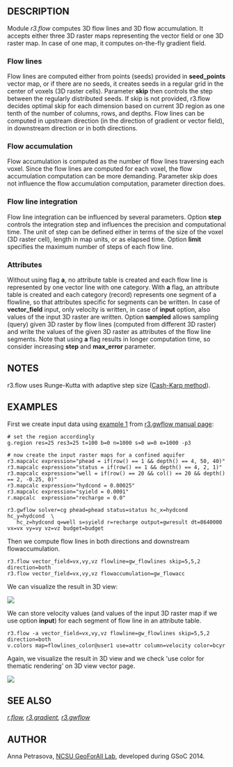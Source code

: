 ## DESCRIPTION

Module *r3.flow* computes 3D flow lines and 3D flow accumulation. It
accepts either three 3D raster maps representing the vector field or one
3D raster map. In case of one map, it computes on-the-fly gradient
field.

### Flow lines

Flow lines are computed either from points (seeds) provided in
**seed_points** vector map, or if there are no seeds, it creates seeds
in a regular grid in the center of voxels (3D raster cells). Parameter
**skip** then controls the step between the regularly distributed seeds.
If skip is not provided, r3.flow decides optimal skip for each dimension
based on current 3D region as one tenth of the number of columns, rows,
and depths. Flow lines can be computed in upstream direction (in the
direction of gradient or vector field), in downstream direction or in
both directions.

### Flow accumulation

Flow accumulation is computed as the number of flow lines traversing
each voxel. Since the flow lines are computed for each voxel, the flow
accumulation computation can be more demanding. Parameter skip does not
influence the flow accumulation computation, parameter direction does.

### Flow line integration

Flow line integration can be influenced by several parameters. Option
**step** controls the integration step and influences the precision and
computational time. The unit of step can be defined either in terms of
the size of the voxel (3D raster cell), length in map units, or as
elapsed time. Option **limit** specifies the maximum number of steps of
each flow line.

### Attributes

Without using flag **a**, no attribute table is created and each flow
line is represented by one vector line with one category. With **a**
flag, an attribute table is created and each category (record)
represents one segment of a flowline, so that attributes specific for
segments can be written. In case of **vector_field** input, only
velocity is written, in case of **input** option, also values of the
input 3D raster are written. Option **sampled** allows sampling (query)
given 3D raster by flow lines (computed from different 3D raster) and
write the values of the given 3D raster as attributes of the flow line
segments. Note that using **a** flag results in longer computation time,
so consider increasing **step** and **max_error** parameter.

## NOTES

r3.flow uses Runge-Kutta with adaptive step size ([Cash-Karp
method](https://en.wikipedia.org/wiki/Cash-Karp_method)).

## EXAMPLES

First we create input data using [example 1](r3.gwflow.md#example-1)
from [r3.gwflow manual page](r3.gwflow.md):

```shell
# set the region accordingly
g.region res=25 res3=25 t=100 b=0 n=1000 s=0 w=0 e=1000 -p3

# now create the input raster maps for a confined aquifer
r3.mapcalc expression="phead = if(row() == 1 && depth() == 4, 50, 40)"
r3.mapcalc expression="status = if(row() == 1 && depth() == 4, 2, 1)"
r3.mapcalc expression="well = if(row() == 20 && col() == 20 && depth() == 2, -0.25, 0)"
r3.mapcalc expression="hydcond = 0.00025"
r3.mapcalc expression="syield = 0.0001"
r.mapcalc  expression="recharge = 0.0"

r3.gwflow solver=cg phead=phead status=status hc_x=hydcond hc_y=hydcond  \
   hc_z=hydcond q=well s=syield r=recharge output=gwresult dt=8640000 vx=vx vy=vy vz=vz budget=budget
```

Then we compute flow lines in both directions and downstream
flowaccumulation.

```shell
r3.flow vector_field=vx,vy,vz flowline=gw_flowlines skip=5,5,2 direction=both
r3.flow vector_field=vx,vy,vz flowaccumulation=gw_flowacc
```

We can visualize the result in 3D view:

![](r3flow_flowlines.png)

We can store velocity values (and values of the input 3D raster map if
we use option **input**) for each segment of flow line in an attribute
table.

```shell
r3.flow -a vector_field=vx,vy,vz flowline=gw_flowlines skip=5,5,2 direction=both
v.colors map=flowlines_color@user1 use=attr column=velocity color=bcyr
```

Again, we visualize the result in 3D view and we check 'use color for
thematic rendering' on 3D view vector page.

![](r3flow_flowlines_color.png)

## SEE ALSO

*[r.flow](r.flow.md), [r3.gradient](r3.gradient.md),
[r3.gwflow](r3.gwflow.md)*

## AUTHOR

Anna Petrasova, [NCSU GeoForAll
Lab](https://geospatial.ncsu.edu/geoforall/), developed during GSoC
2014.
